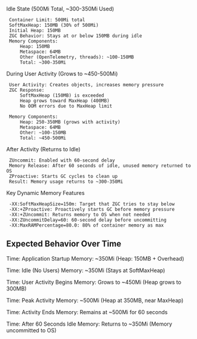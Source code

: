 Idle State (500Mi Total, ~300-350Mi Used) 

     Container Limit: 500Mi total
     SoftMaxHeap: 150MB (30% of 500Mi)
     Initial Heap: 150MB
     ZGC Behavior: Stays at or below 150MB during idle
     Memory Components:
         Heap: 150MB
         Metaspace: 64MB
         Other (OpenTelemetry, threads): ~100-150MB
         Total: ~300-350Mi
             

During User Activity (Grows to ~450-500Mi) 

     User Activity: Creates objects, increases memory pressure
     ZGC Response: 
         SoftMaxHeap (150MB) is exceeded
         Heap grows toward MaxHeap (400MB)
         No OOM errors due to MaxHeap limit
         
     Memory Components:
         Heap: 250-350MB (grows with activity)
         Metaspace: 64MB
         Other: ~100-150MB
         Total: ~450-500Mi
         
     

After Activity (Returns to Idle) 

     ZUncommit: Enabled with 60-second delay
     Memory Release: After 60 seconds of idle, unused memory returned to OS
     ZProactive: Starts GC cycles to clean up
     Result: Memory usage returns to ~300-350Mi
     

Key Dynamic Memory Features 

     -XX:SoftMaxHeapSize=150m: Target that ZGC tries to stay below
     -XX:+ZProactive: Proactively starts GC before memory pressure
     -XX:+ZUncommit: Returns memory to OS when not needed
     -XX:ZUncommitDelay=60: 60-second delay before uncommitting
     -XX:MaxRAMPercentage=80.0: 80% of container memory as max

Expected Behavior Over Time
------------------------------------
Time: Application Startup
Memory: ~350Mi (Heap: 150MB + Overhead)

Time: Idle (No Users)
Memory: ~350Mi (Stays at SoftMaxHeap)

Time: User Activity Begins
Memory: Grows to ~450Mi (Heap grows to 300MB)

Time: Peak Activity
Memory: ~500Mi (Heap at 350MB, near MaxHeap)

Time: Activity Ends
Memory: Remains at ~500Mi for 60 seconds

Time: After 60 Seconds Idle
Memory: Returns to ~350Mi (Memory uncommitted to OS)